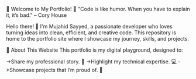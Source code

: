 
🌟 Welcome to My Portfolio! 🌟
"Code is like humor. When you have to explain it, it’s bad." – Cory House

Hello there! 👋 I'm Mujahid Sayyed, a passionate developer who loves turning ideas into clean, efficient, and creative code. This repository is home to the portfolio site where I showcase my journey, skills, and projects.

🚀 About This Website
This portfolio is my digital playground, designed to:

->Share my professional story. 📝
->Highlight my technical expertise. 💻
->Showcase projects that I’m proud of. 🚀
